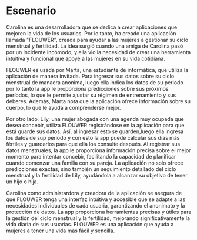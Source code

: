 # Escenario

Carolina es una desarrolladora que se dedica a crear aplicaciones que mejoren la vida de los usuarios. Por lo tanto, ha creado una aplicación llamada "FLOUWER", creada para ayudar a las mujeres a gestionar su ciclo menstrual y fertilidad. La idea surgió cuando una amiga de Carolina pasó por un incidente incómodo, y ella vio la necesidad de crear una herramienta intuitiva y funcional que apoye a las mujeres en su vida cotidiana.

FLOUWER es usada por Marta, una estudiante de informática, que utiliza la aplicación de manera invitada. Para ingresar sus datos sobre su ciclo menstrual de manaera anonima, luego ella  indica los datos de su periodo por lo tanto la app le proporciona predicciones sobre sus próximos períodos, lo que le permite ajustar su régimen de entrenamiento y sus deberes. Además, Marta nota que la aplicación ofrece información sobre su cuerpo, lo que le ayuda a comprenderse mejor.

Por otro lado, Lily, una mujer abogada con una agenda muy ocupada que desea concebir, utiliza FLOUWER registrándose en la aplicación para que está guarde sus datos. Así, al ingresar esto se guarden,luego ella ingresa los datos de sup periodo y con esto la app puede calcular sus días más fértiles y guardarlos para que ella los consulte después. Al registrar sus datos menstruales, la app le proporciona información precisa sobre el mejor momento para intentar concebir, facilitando la capacidad de  planificar cuando comenzar una familia con su pareja. La aplicación no solo ofrece predicciones exactas, sino también un seguimiento detallado del ciclo menstrual y la fertilidad de Lily, ayudándola a alcanzar su objetivo de tener un hijo o hija.

Carolina como administardora y creadora de la aplicación se asegura de que FLOUWER tenga una interfaz intuitiva y accesible que se adapte a las necesidades individuales de cada usuaria, garantizando el anonimato y la protección de datos. La app proporciona herramientas precisas y útiles para la gestión del ciclo menstrual y la fertilidad, mejorando significativamente la vida diaria de sus usuarias. FLOUWER es una aplicación que ayuda a mujeres a tener una vida más fácil y sencilla.
